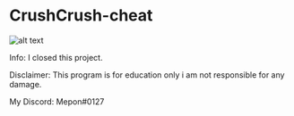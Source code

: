 # CrushCrush-cheat

![alt text](https://i.ibb.co/cDj9fqG/WM-Screenshots-20220119203300.png)

Info: I closed this project.

Disclaimer: This program is for education only i am not responsible for any damage.

My Discord: Mepon#0127
